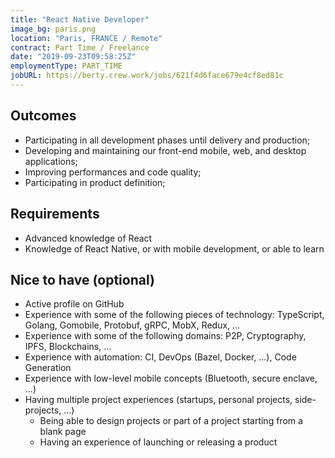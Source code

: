 ```yaml
---
title: "React Native Developer"
image_bg: paris.png
location: "Paris, FRANCE / Remote"
contract: Part Time / Freelance
date: "2019-09-23T09:58:25Z"
employmentType: PART_TIME
jobURL: https://berty.crew.work/jobs/621f4d6face679e4cf8ed81c
---
```


## Outcomes

* Participating in all development phases until delivery and production;
* Developing and maintaining our front-end mobile, web, and desktop applications;
* Improving performances and code quality;
* Participating in product definition;

## Requirements

* Advanced knowledge of React
* Knowledge of React Native, or with mobile development, or able to learn

## Nice to have (optional)

* Active profile on GitHub
* Experience with some of the following pieces of technology: TypeScript, Golang, Gomobile, Protobuf, gRPC, MobX, Redux, ...
* Experience with some of the following domains: P2P, Cryptography, IPFS, Blockchains, ...
* Experience with automation: CI, DevOps (Bazel, Docker, ...), Code Generation
* Experience with low-level mobile concepts (Bluetooth, secure enclave, ...)
* Having multiple project experiences (startups, personal projects, side-projects, ...)
  * Being able to design projects or part of a project starting from a blank page
  * Having an experience of launching or releasing a product
